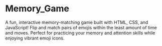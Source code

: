 # Memory_Game
A fun, interactive memory-matching game built with HTML, CSS, and JavaScript! Flip and match pairs of emojis within the least amount of time and moves. Perfect for practicing your memory and attention skills while enjoying vibrant emoji icons.
